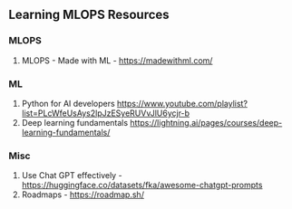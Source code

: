 ## Learning MLOPS Resources

### MLOPS
1. MLOPS - Made with ML - https://madewithml.com/

### ML
1. Python for AI developers https://www.youtube.com/playlist?list=PLcWfeUsAys2lpJzESyeRUVvJlU6ycjr-b
2. Deep learning fundamentals https://lightning.ai/pages/courses/deep-learning-fundamentals/


### Misc
1. Use Chat GPT effectively - https://huggingface.co/datasets/fka/awesome-chatgpt-prompts
2. Roadmaps - https://roadmap.sh/
